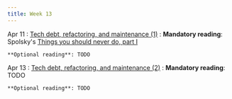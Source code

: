 ```yaml
---
title: Week 13
---
```


Apr 11
: [Tech debt, refactoring, and maintenance (1)](#)
  : **Mandatory reading**: Spolsky's [Things you should never do, part I](https://www.joelonsoftware.com/2000/04/06/things-you-should-never-do-part-i/)

    **Optional reading**: TODO

Apr 13
: [Tech debt, refactoring, and maintenance (2)](#)
  : **Mandatory reading**: TODO

    **Optional reading**: TODO

